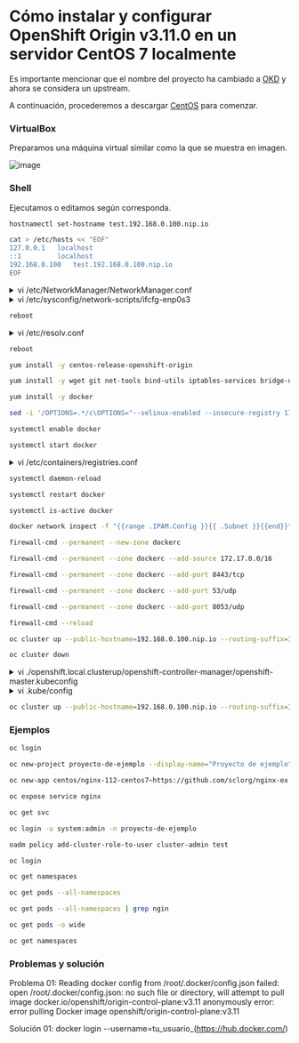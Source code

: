 # Cómo instalar y configurar OpenShift Origin v3.11.0 en un servidor CentOS 7 localmente
Es importante mencionar que el nombre del proyecto ha cambiado a [OKD](https://github.com/okd-project/okd) y ahora se considera un upstream.

A continuación, procederemos a descargar [CentOS](https://archive.org/download/cent-os-7-dvd-x8664/CentOS-7-x86_64-DVD-2009.iso) para comenzar.

### VirtualBox

Preparamos una máquina virtual similar como la que se muestra en imagen.

![image](https://github.com/ogflobal/My-OpenShift-Origin-v3.11.0-on-Centos-7-locally/assets/74718043/2d327cf1-77a4-41d3-9b03-e8abfa644121)

### Shell

Ejecutamos o editamos según corresponda.

```bash
hostnamectl set-hostname test.192.168.0.100.nip.io
```

```bash
cat > /etc/hosts << "EOF"
127.0.0.1   localhost
::1         localhost
192.168.0.100   test.192.168.0.100.nip.io
EOF
```

<details>
<summary>vi /etc/NetworkManager/NetworkManager.conf</summary>
<p>

```
...
[main]
...
dns=none
...
```

</p>
</details>

<details>
<summary>vi /etc/sysconfig/network-scripts/ifcfg-enp0s3</summary>
<p>

```
...
GATEWAY="192.168.0.1"
PEERDNS="no"
DNS1="8.8.8.8"
IPV6_PRIVACY="no"
```

</p>
</details>

```bash
reboot
```

<details>
<summary>vi /etc/resolv.conf</summary>
<p>

```
...
search nip.io
nameserver 8.8.8.8
```

</p>
</details>

```bash
reboot
```

```bash
yum install -y centos-release-openshift-origin
```

```bash
yum install -y wget git net-tools bind-utils iptables-services bridge-utils bash-completion origin-clients
```

```bash
yum install -y docker
```

```bash
sed -i '/OPTIONS=.*/c\OPTIONS="--selinux-enabled --insecure-registry 172.30.0.0/16"' /etc/sysconfig/docker
```

```bash
systemctl enable docker
```

```bash
systemctl start docker
```

<details>
<summary>vi /etc/containers/registries.conf</summary>
<p>

```
...
[registries.insecure]
registries = ['172.30.0.0/16']
...
```

</p>
</details>

```bash
systemctl daemon-reload
```

```bash
systemctl restart docker
```

```bash
systemctl is-active docker
```

```bash
docker network inspect -f "{{range .IPAM.Config }}{{ .Subnet }}{{end}}" bridge
```

```bash
firewall-cmd --permanent --new-zone dockerc

```

```bash
firewall-cmd --permanent --zone dockerc --add-source 172.17.0.0/16
```

```bash
firewall-cmd --permanent --zone dockerc --add-port 8443/tcp
```

```bash
firewall-cmd --permanent --zone dockerc --add-port 53/udp
```

```bash
firewall-cmd --permanent --zone dockerc --add-port 8053/udp
```

```bash
firewall-cmd --reload
```

```bash
oc cluster up --public-hostname=192.168.0.100.nip.io --routing-suffix=192.168.0.100.nip.io
```

```bash
oc cluster down
```

<details>
<summary>vi ./openshift.local.clusterup/openshift-controller-manager/openshift-master.kubeconfig</summary>
<p>

```
apiVersion: v1
clusters:
- cluster:
...
server: https://192.168.0.100.nip.io:8443
name: 127-0-0-1:8443
...
```

</p>
</details>

<details>
<summary>vi .kube/config</summary>
<p>

```
apiVersion: v1
clusters:
- cluster:
...
server: https://192.168.0.100.nip.io:8443
name: 127-0-0-1:8443
...
```

</p>
</details>

```bash
oc cluster up --public-hostname=192.168.0.100.nip.io --routing-suffix=192.168.0.100.nip.io
```

### Ejemplos
```bash
oc login

oc new-project proyecto-de-ejemplo --display-name="Proyecto de ejemplo" --description="Servidores web"

oc new-app centos/nginx-112-centos7~https://github.com/sclorg/nginx-ex --name=nginx 

oc expose service nginx

oc get svc

oc login -u system:admin -n proyecto-de-ejemplo

oadm policy add-cluster-role-to-user cluster-admin test

oc login

oc get namespaces

oc get pods --all-namespaces

oc get pods --all-namespaces | grep ngin

oc get pods -o wide

oc get namespaces
```

### Problemas y solución
Problema 01: Reading docker config from /root/.docker/config.json failed: open /root/.docker/config.json: no such file or directory, will attempt to pull image docker.io/openshift/origin-control-plane:v3.11 anonymously
error: error pulling Docker image openshift/origin-control-plane:v3.11

Solución 01: docker login --username=tu_usuario_(https://hub.docker.com/)

